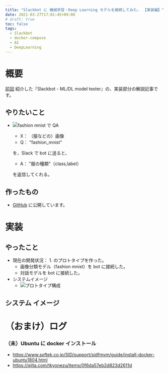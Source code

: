 ```yaml
---
title: "Slackbot に 機械学習・Deep Learning モデルを接続してみた。 【実装編】"
date: 2021-03-27T17:01:45+09:00
# draft: true
toc: false
tags: 
  - Slackbot
  - docker-compose
  - AI
  - DeepLearning
---
```



# 概要
[前回](../紹介/) 紹介した『Slackbot - ML/DL model tester』の、実装部分の解説記事です。

## やりたいこと
- ![fashion mnist で QA](fashion_mnist.png)
  - X： （服などの）画像
  - Q： "fashion_mnist"

  を、Slack で bot に送ると、
  - A： "服の種類"（class,label）

  を返信してくれる。


## 作ったもの
- [GitHub](https://github.com/MRyo-ie/slackbot_ML_model_tester) に公開しています。


# 実装

## やったこと
- 現在の開発状況： 1. のプロトタイプを作った。
  - 画像分類モデル（fashion mnist）を bot に接続した。
  - 対話モデルを bot に接続した。
- システムイメージ
  - ![プロトタイプ構成](system_img-simple.png)

## システム イメージ


# （おまけ）ログ
### （未）Ubuntu に docker インストール
- https://www.softek.co.jp/SID/support/sidfmvm/guide/install-docker-ubuntu1804.html
- https://qiita.com/tkyonezu/items/0f6da57eb2d823d2611d



